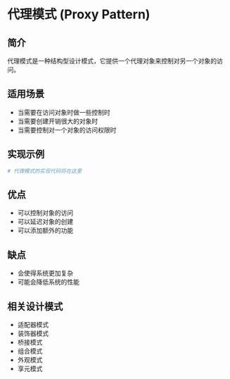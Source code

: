 # 代理模式 (Proxy Pattern)

## 简介
代理模式是一种结构型设计模式，它提供一个代理对象来控制对另一个对象的访问。

## 适用场景
- 当需要在访问对象时做一些控制时
- 当需要创建开销很大的对象时
- 当需要控制对一个对象的访问权限时

## 实现示例
```python
# 代理模式的实现代码将在这里
```

## 优点
- 可以控制对象的访问
- 可以延迟对象的创建
- 可以添加额外的功能

## 缺点
- 会使得系统更加复杂
- 可能会降低系统的性能

## 相关设计模式
- 适配器模式
- 装饰器模式
- 桥接模式
- 组合模式
- 外观模式
- 享元模式
